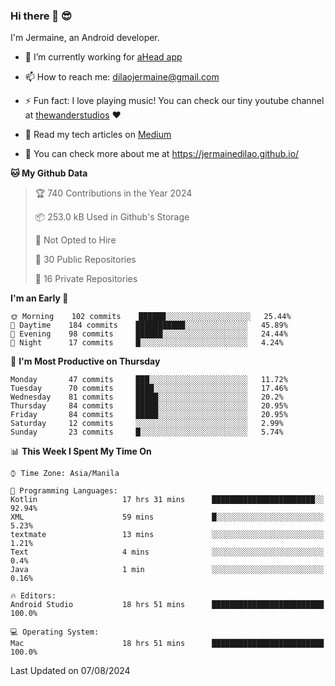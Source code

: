 ### Hi there 👋 😎
I'm Jermaine, an Android developer.

- 🔭 I’m currently working for [aHead app](https://www.ahead-app.com/)

- 📫 How to reach me: dilaojermaine@gmail.com

- ⚡ Fun fact: I love playing music! You can check our tiny youtube channel at [thewanderstudios](https://www.youtube.com/thewanderstudios) ♥️

- 📖 Read my tech articles on [Medium](https://jermainedilao.medium.com/)

- 👀 You can check more about me at https://jermainedilao.github.io/

<!--
**jermainedilao/jermainedilao** is a ✨ _special_ ✨ repository because its `README.md` (this file) appears on your GitHub profile.

Here are some ideas to get you started:

- 🔭 I’m currently working on ...
- 🌱 I’m currently learning ...
- 👯 I’m looking to collaborate on ...
- 🤔 I’m looking for help with ...
- 💬 Ask me about ...
- 📫 How to reach me: ...
- 😄 Pronouns: ...
- ⚡ Fun fact: ...
-->

<!--START_SECTION:waka-->
**🐱 My Github Data** 

> 🏆 740 Contributions in the Year 2024
 > 
> 📦 253.0 kB Used in Github's Storage 
 > 
> 🚫 Not Opted to Hire
 > 
> 📜 30 Public Repositories 
 > 
> 🔑 16 Private Repositories  
 > 
**I'm an Early 🐤** 

```text
🌞 Morning    102 commits    ██████░░░░░░░░░░░░░░░░░░░   25.44% 
🌆 Daytime    184 commits    ███████████░░░░░░░░░░░░░░   45.89% 
🌃 Evening    98 commits     ██████░░░░░░░░░░░░░░░░░░░   24.44% 
🌙 Night      17 commits     █░░░░░░░░░░░░░░░░░░░░░░░░   4.24%

```
📅 **I'm Most Productive on Thursday** 

```text
Monday       47 commits     ███░░░░░░░░░░░░░░░░░░░░░░   11.72% 
Tuesday      70 commits     ████░░░░░░░░░░░░░░░░░░░░░   17.46% 
Wednesday    81 commits     █████░░░░░░░░░░░░░░░░░░░░   20.2% 
Thursday     84 commits     █████░░░░░░░░░░░░░░░░░░░░   20.95% 
Friday       84 commits     █████░░░░░░░░░░░░░░░░░░░░   20.95% 
Saturday     12 commits     ░░░░░░░░░░░░░░░░░░░░░░░░░   2.99% 
Sunday       23 commits     █░░░░░░░░░░░░░░░░░░░░░░░░   5.74%

```


📊 **This Week I Spent My Time On** 

```text
⌚︎ Time Zone: Asia/Manila

💬 Programming Languages: 
Kotlin                   17 hrs 31 mins      ███████████████████████░░   92.94% 
XML                      59 mins             █░░░░░░░░░░░░░░░░░░░░░░░░   5.23% 
textmate                 13 mins             ░░░░░░░░░░░░░░░░░░░░░░░░░   1.21% 
Text                     4 mins              ░░░░░░░░░░░░░░░░░░░░░░░░░   0.4% 
Java                     1 min               ░░░░░░░░░░░░░░░░░░░░░░░░░   0.16%

🔥 Editors: 
Android Studio           18 hrs 51 mins      █████████████████████████   100.0%

💻 Operating System: 
Mac                      18 hrs 51 mins      █████████████████████████   100.0%

```


 Last Updated on 07/08/2024
<!--END_SECTION:waka-->
